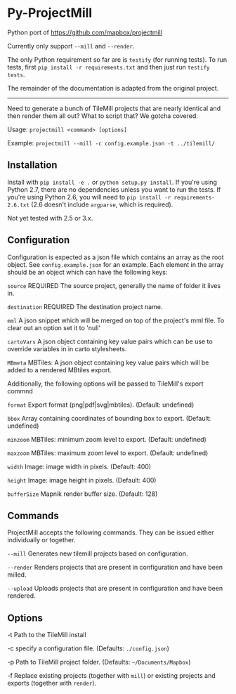 Py-ProjectMill
==============

Python port of https://github.com/mapbox/projectmill

Currently only support `--mill` and `--render`.

The only Python requirement so far are is `testify` (for running tests).
To run tests, first `pip install -r requirements.txt` and then just run `testify tests`.

The remainder of the documentation is adapted from the original project.

- - -

Need to generate a bunch of TileMill projects that are nearly identical and
then render them all out? What to script that? We gotcha covered.

Usage: `projectmill <command> [options]`

Example: `projectmill --mill -c config.example.json -t ../tilemill/`

## Installation

Install with `pip install -e .` or `python setup.py install`.
If you're using Python 2.7, there are no dependencies unless you want to run the tests.
If you're using Python 2.6, you will need to `pip install -r requirements-2.6.txt` (2.6 doesn't include `argparse`, which is required).

Not yet tested with 2.5 or 3.x.

## Configuration

Configuration is expected as a json file which contains an array as the root
object. See `config.example.json` for an example. Each element in the array
should be an object which can have the following keys:

`source`        REQUIRED The source project, generally the name of folder it
                lives in.

`destination`   REQUIRED The destination project name.

`mml`           A json snippet which will be merged on top of the project's mml
                file. To clear out an option set it to 'null'

`cartoVars`     A json object containing key value pairs which can be use to
                override variables in in carto stylesheets.

`MBmeta`        MBTiles: A json object containing key value pairs which will be added to
                a rendered MBtiles export.

Additionally, the following options will be passed to TileMill's export commnd

`format`        Export format (png|pdf|svg|mbtiles). (Default: undefined)

`bbox`          Array containing coordinates of bounding box to export. (Default: undefined)

`minzoom`       MBTiles: minimum zoom level to export. (Default: undefined)

`maxzoom`       MBTiles: maximum zoom level to export. (Default: undefined)

`width`         Image: image width in pixels. (Default: 400)

`height`        Image: image height in pixels. (Default: 400)

`bufferSize`    Mapnik render buffer size. (Default: 128)


## Commands

ProjectMill accepts the following commands. They can be issued either
individually or together.

`--mill`      Generates new tilemill projects based on configuration.

`--render`    Renders projects that are present in configuration and have been milled.

`--upload`    Uploads projects that are present in configuration and have been rendered.


## Options

-t      Path to the TileMill install

-c      specify a configuration file. (Defaults: `./config.json`)

-p      Path to TileMill project folder. (Defaults: `~/Documents/Mapbox`)

-f      Replace existing projects (together with `mill`) or existing projects and exports (together with `render`).
